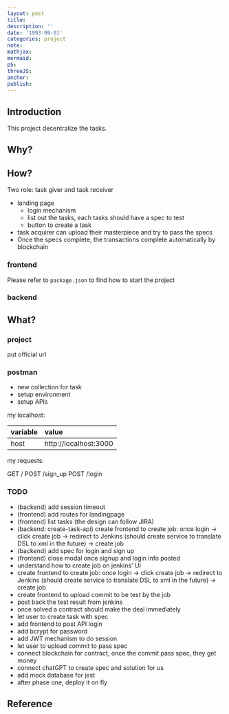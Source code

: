 ```yaml
---
layout: post
title:
description: ''
date: '1993-09-01'
categories: project
note:
mathjax:
mermaid:
p5:
threeJS:
anchor:
publish:
---
```


## Introduction

This project decentralize the tasks.

## Why?

## How?

Two role: task giver and task receiver

* landing page
  * login mechanism
  * list out the tasks, each tasks should have a spec to test
  * button to create a task
* task acquirer can upload their masterpiece and try to pass the specs
* Once the specs complete, the transactions complete automatically by blockchain

### frontend

Please refer to `package.json` to find how to start the project

### backend

## What?

### project

put official url

### postman

* new collection for task
* setup environment
* setup APIs

my localhost:

| variable | value |
| :--- | :--- |
| host | http://localhost:3000 |

my requests:

GET /
POST /sign_up
POST /login

### TODO

* (backend) add session timeout
* (frontend) add routes for landingpage
* (frontend) list tasks (the design can follow JIRA)
* (backend: create-task-api) create frontend to create job: once login -> click create job -> redirect to Jenkins (should create service to translate DSL to xml in the future) -> create job
* (backend) add spec for login and sign up
* (frontend) close modal once signup and login info posted
* understand how to create job on jenkins' UI
* create frontend to create job: once login -> click create job -> redirect to Jenkins (should create service to translate DSL to xml in the future) -> create job
* create frontend to upload commit to be test by the job
* post back the test result from jenkins
* once solved a contract should make the deal immediately
* let user to create task with spec
* add frontend to post API login
* add bcrypt for password
* add JWT mechanism to do session
* let user to upload commit to pass spec
* connect blockchain for contract, once the commit pass spec, they get money
* connect chatGPT to create spec and solution for us
* add mock database for jest
* after phase one, deploy it on fly

## Reference
